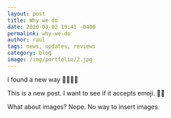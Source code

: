 ```yaml
---
layout: post
title: Why we do
date: 2020-03-02 19:41 -0400
permalink: why-we-do
author: raul
tags: news, updates, reviews
category: blog
image: /img/portfolio/2.jpg
---
```


I found a new way 🚨🚨🥁🥁

This is a new post. I want to see if it accepts emoji. 🤩🤩

What about images? Nope. No way to insert images. 

